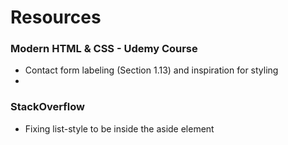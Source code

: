 # Resources

### Modern HTML & CSS - Udemy Course
- Contact form labeling (Section 1.13) and inspiration for styling
- 

### StackOverflow
- Fixing list-style to be inside the aside element